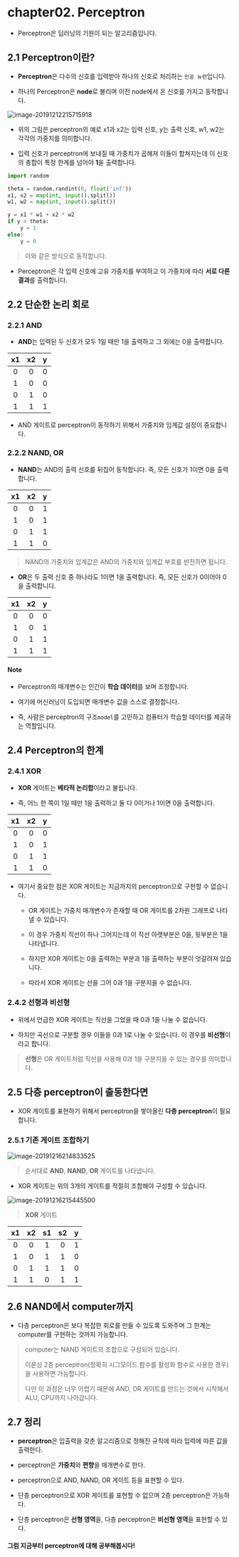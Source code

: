 # chapter02. Perceptron

- Perceptron은 딥러닝의 기원이 되는 알고리즘입니다.

## 2.1 Perceptron이란?

- **Perceptron**은 다수의 신호를 입력받아 하나의 신호로 처리하는 `인공 뉴런`입니다.

- 하나의 Perceptron은 **node**로 불리며 이전 node에서 온 신호를 가지고 동작합니다.

![image-20191212215715918](README.assets/image-20191212215715918.png)

- 위의 그림은 perceptron의 예로 x1과 x2는 입력 신호, y는 출력 신호, w1, w2는 각각의 가중치를 의미합니다.

- 입력 신호가 perceptron에 보내질 때 가중치가 곱해져 이들이 합쳐지는데 이 신호의 총합이 특정 한계를 넘어야 **1**을 출력합니다.

```python
import random

theta = random.randint(0, float('inf'))
x1, x2 = map(int, input().split())
w1, w2 = map(int, input().split())

y = x1 * w1 + x2 * w2
if y > theta:
    y = 1
else:
    y = 0
```

> 이와 같은 방식으로 동작합니다.

- Perceptron은 각 입력 신호에 고유 가중치를 부여하고 이 가중치에 따라 **서로 다른 결과**를 출력합니다.

## 2.2 단순한 논리 회로

### 2.2.1 AND

- **AND**는 입력된 두 신호가 모두 1일 때만 1을 출력하고 그 외에는 0을 출력합니다.

| x1 | x2 | y |
| :---: | :---: | :---: |
| 0 | 0 | 0 |
| 1 | 0 | 0 |
| 0 | 1 | 0 |
| 1 | 1 | 1 |

- AND 게이트로 perceptron이 동작하기 위해서 가중치와 임계값 설정이 중요합니다.

### 2.2.2 NAND, OR

- **NAND**는 AND의 출력 신호를 뒤집어 동작합니다. 즉, 모든 신호가 1이면 0을 출력합니다.

| x1 | x2 | y |
| :---: | :---: | :---: |
| 0 | 0 | 1 |
| 1 | 0 | 1 |
| 0 | 1 | 1 |
| 1 | 1 | 0 |

> NAND의 가중치와 임계값은 AND의 가중치와 임계값 부호를 반전하면 됩니다.

- **OR**은 두 출력 신호 중 하나라도 1이면 1을 출력합니다. 즉, 모든 신호가 0이어야 0을 출력합니다.

| x1 | x2 | y |
| :---: | :---: | :---: |
| 0 | 0 | 0 |
| 1 | 0 | 1 |
| 0 | 1 | 1 |
| 1 | 1 | 1 |

#### Note

- Perceptron의 매개변수는 인간이 **학습 데이터**를 보며 조정합니다.

- 여기에 머신러닝이 도입되면 매개변수 값을 스스로 결정합니다.

- 즉, 사람은 perceptron의 구조`model`를 고민하고 컴퓨터가 학습할 데이터를 제공하는 역할입니다.

## 2.4 Perceptron의 한계

### 2.4.1 XOR

- **XOR** 게이트는 **베타적 논리합**이라고 불립니다.

- 즉, 어느 한 쪽이 1일 때만 1을 출력하고 둘 다 0이거나 1이면 0을 출력합니다.

| x1 | x2 | y |
| :---: | :---: | :---: |
| 0 | 0 | 0 |
| 1 | 0 | 1 |
| 0 | 1 | 1 |
| 1 | 1 | 0 |

- 여기서 중요한 점은 XOR 게이트는 지금까지의 perceptron으로 구현할 수 없습니다.

    - OR 게이트는 가중치 매개변수가 존재할 때 OR 게이트를 2차원 그래프로 나타낼 수 있습니다.

    - 이 경우 가중치 직선이 하나 그어지는데 이 직선 아랫부분은 0을, 윗부분은 1을 나타냅니다.

    - 하지만 XOR 게이트는 0을 출력하는 부분과 1을 출력하는 부분이 엇갈려져 있습니다.

    - 따라서 XOR 게이트는 선을 그어 0과 1을 구분지을 수 없습니다.

### 2.4.2 선형과 비선형

- 위에서 언급한 XOR 게이트는 직선을 그었을 때 0과 1을 나눌 수 없습니다.

- 하지만 곡선으로 구분할 경우 이들을 0과 1로 나눌 수 있습니다. 이 경우를 **비선형**이라고 합니다.

> **선형**은 OR 게이트처럼 직선을 사용해 0과 1을 구분지을 수 있는 경우를 의미합니다.

## 2.5 다층 perceptron이 출동한다면

- XOR 게이트를 표현하기 위해서 perceptron을 쌓아올린 **다층 perceptron**이 필요합니다.

### 2.5.1 기존 게이트 조합하기

![image-20191216214833525](README.assets/image-20191216214833525.png)

> 순서대로 **AND**, **NAND**, **OR** 게이트를 나타냅니다.

- XOR 게이트는 위의 3개의 게이트를 적절히 조합해야 구성할 수 있습니다.

![image-20191216215445500](README.assets/image-20191216215445500.png)

> **XOR** 게이트

| x1 | x2 | s1 | s2 | y |
| :---: | :---: | :---: | :---: | :---: |
| 0 | 0 | 1 | 0 | 1 |
| 1 | 0 | 1 | 1 | 0 |
| 0 | 1 | 1 | 1 | 0 |
| 1 | 1 | 0 | 1 | 1 |

## 2.6 NAND에서 computer까지

- 다층 perceptron은 보다 복잡한 회로를 만들 수 있도록 도와주며 그 한계는 computer를 구현하는 것까지 가능합니다.

> computer는 NAND 게이트의 조합으로 구성되어 있습니다.
>
> 이론상 2층 perceptron(정확히 시그모이드 함수를 활성화 함수로 사용한 경우)을 사용하면 가능합니다.
>
> 다만 이 과정은 너무 어렵기 때문에 AND, OR 게이트를 만드는 것에서 시작해서 ALU, CPU까지 나아갑니다.

## 2.7 정리

- **perceptron**은 입출력을 갖춘 알고리즘으로 정해진 규칙에 따라 입력에 따른 값을 출력한다.

- perceptron은 **가중치**와 **편향**을 매개변수로 한다.

- perceptron으로 AND, NAND, OR 게이트 등을 표현할 수 있다.

- 단층 perceptron으로 XOR 게이트를 표현할 수 없으며 2층 perceptron은 가능하다.

- 단층 perceptron은 **선형 영역**을, 다층 perceptron은 **비선형 영역**을 표현할 수 있다.

#### 그럼 지금부터 perceptron에 대해 공부해봅시다!
